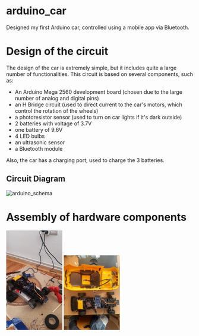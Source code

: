 # arduino_car
Designed my first Arduino car, controlled using a mobile app via Bluetooth.



<h1>Design of the circuit</h1>

<p>The design of the car is extremely simple, but it includes quite a large number of functionalities. This circuit is based on several components, such as: 
  <ul>
    <li>
  An Arduino Mega 2560 development board (chosen due to the large number of analog and digital pins)
    </li>
    <li>
  an H Bridge circuit (used to direct current to the car's motors, which control the rotation of the wheels) 
    </li>
    <li>
  a photoresistor sensor (used to turn on car lights if it's dark outside)
    </li>
  <li>
  2 batteries with voltage of 3.7V 
    </li>
    <li>
  one battery of 9.6V
    </li>
  <li>
  4 LED bulbs
    </li>
    <li>
  an ultrasonic sensor 
    </li>
  <li>
  a Bluetooth module
    </li>
  </ul>
   Also, the car has a charging port, used to charge the 3 batteries. </p>
 
 <h2>Circuit Diagram</h2>


 ![arduino_schema](https://user-images.githubusercontent.com/120085350/209875966-d1287c04-fb8a-4af8-8d61-5cca1ac7fbd1.jpg)


<h1>Assembly of hardware components</h1>
  
<img src="skeleton_of_car_01.jpg" width="30%" height="30%">
<img src="skeleton_of_car_02.jpg" width="30%" height="30%">

